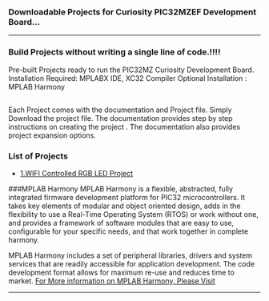 ### Downloadable Projects for Curiosity PIC32MZEF Development Board...

---
### Build  Projects without writing a single line of code.!!!!
Pre-built Projects ready to run  the PIC32MZ Curiosity Development Board.
Installation Required: MPLABX IDE, XC32 Compiler
Optional Installation : MPLAB Harmony
 
## 
Each Project comes with the documentation and Project file. 
Simply Download the project file.
The documentation provides step by step instructions on creating the project . The documentation also provides project expansion options. 

 ### List of Projects
- [1.WIFI Controlled RGB LED Project](documents/)

###MPLAB Harmony
MPLAB Harmony is a flexible, abstracted, fully integrated firmware development platform for PIC32 microcontrollers. It takes key elements of modular and object oriented design, adds in the flexibility to use a Real-Time Operating System (RTOS) or work without one, and provides a framework of software modules that are easy to use, configurable for your specific needs, and that work together in complete harmony.

MPLAB Harmony includes a set of peripheral libraries, drivers and system services that are readily accessible for application development. The code development format allows for maximum re-use and reduces time to market.
[For More information on MPLAB Harmony, Please Visit](http://www.microchip.com/Harmony) 

---

